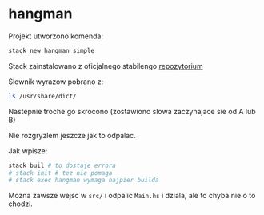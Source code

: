 # hangman

Projekt utworzono komenda:

```bash
stack new hangman simple
```

Stack zainstalowano z oficjalnego stabilengo [repozytorium](https://docs.haskellstack.org/en/stable/README/)

Slownik wyrazow pobrano z:

```bash
ls /usr/share/dict/
```

Nastepnie troche go skrocono (zostawiono slowa zaczynajace sie od A lub B)

Nie rozgryzlem jeszcze jak to odpalac.

Jak wpisze:

```bash
stack buil # to dostaje errora
# stack init # tez nie pomaga
# stack exec hangman wymaga najpier builda
```

Mozna zawsze wejsc w `src/` i odpalic `Main.hs` i dziala, ale to chyba nie o to chodzi.
